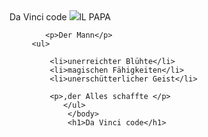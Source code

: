 
<html>
         <head>
              <meta charset="utf-8">  
            <title> Da Vinci </title>  
         </head>  
         <link href="styles/style.css" rel="stylesheet" type="text/css">                 
                  <body
            >Da Vinci code</h1>
                 <img src="http://samui-art-gallery.com/wp-content/uploads/2011/02/Leonardo_Da-Vinci-img1.jpg">lL PAPA

            <p>Der Mann</p>
         <ul>

             <li>unerreichter Blühte</li>
             <li>magischen Fähigkeiten</li>
             <li>unerschütterlicher Geist</li>

             <p>,der Alles schaffte </p>         
                </ul>
                 </body>
                 <h1>Da Vinci code</h1>
                  
</html>
